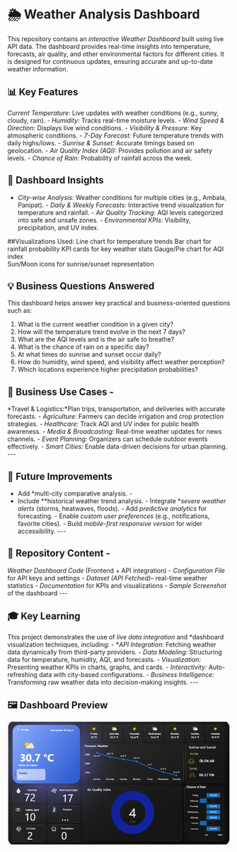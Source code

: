 # 🌦 Weather Analysis Dashboard 
This repository contains an *interactive Weather Dashboard* built using live API data. The dashboard provides real-time insights into temperature, forecasts, air quality, and other environmental factors for different cities. It is designed for continuous updates, ensuring accurate and up-to-date weather information. 

## 📊 Key Features 
*Current Temperature:* Live updates with weather conditions (e.g., sunny, cloudy, rain). - 
*Humidity:* Tracks real-time moisture levels. - 
*Wind Speed & Direction:* Displays live wind conditions. -
*Visibility & Pressure:* Key atmospheric conditions. - 
*7-Day Forecast:* Future temperature trends with daily highs/lows. - 
*Sunrise & Sunset:* Accurate timings based on geolocation. - 
*Air Quality Index (AQI):* Provides pollution and air safety levels. - 
*Chance of Rain:* Probability of rainfall across the week. 

## 📌 Dashboard Insights
- *City-wise Analysis:* Weather conditions for multiple cities (e.g., Ambala, Panipat). -
*Daily & Weekly Forecasts:* Interactive trend visualization for temperature and rainfall. -
*Air Quality Tracking:* AQI levels categorized into safe and unsafe zones. - *Environmental KPIs:* Visibility, precipitation, and UV index.

##Visualizations Used: 
 Line chart for temperature trends 
 Bar chart for rainfall probability 
 KPI cards for key weather stats
 Gauge/Pie chart for AQI index  
 Sun/Moon icons for sunrise/sunset representation

   ## 💡 Business Questions Answered
 This dashboard helps answer key practical and business-oriented questions such as:
  1. What is the current weather condition in a given city?
  2. How will the temperature trend evolve in the next 7 days?
  3. What are the AQI levels and is the air safe to breathe?
  4. What is the chance of rain on a specific day?
  5. At what times do sunrise and sunset occur daily?
  6. How do humidity, wind speed, and visibility affect weather perception?
  7. Which locations experience higher precipitation probabilities?

 ## 🏢 Business Use Cases - 
 *Travel & Logistics:*Plan trips, transportation, and deliveries with accurate forecasts. - 
 *Agriculture:* Farmers can decide irrigation and crop protection strategies. - 
 *Healthcare:* Track AQI and UV index for public health awareness. - 
 *Media & Broadcasting:* Real-time weather updates for news channels. - 
 *Event Planning:* Organizers can schedule outdoor events effectively. - 
 *Smart Cities:* Enable data-driven decisions for urban planning. ---
 
 ## 🔮 Future Improvements
 - Add *multi-city comparative analysis. -
 - Include **historical weather trend analysis. -
 Integrate **severe weather alerts* (storms, heatwaves, floods). -
 Add *predictive analytics* for forecasting. -
 Enable *custom user preferences* (e.g., notifications, favorite cities). - Build *mobile-first responsive version* for wider accessibility. ---

 ## 📂 Repository Content -
 *Weather Dashboard Code* (Frontend + API integration) -
 *Configuration File* for API keys and settings -
 *Dataset (API Fetched)*– real-time weather statistics - 
 *Documentation* for KPIs and visualizations - 
 *Sample Screenshot* of the dashboard ---
 
 ## 🎓 Key Learning 
 This project demonstrates the use of *live data integration* and *dashboard visualization techniques, including: - 
 **API Integration:* Fetching weather data dynamically from third-party providers. - 
 *Data Modeling:* Structuring data for temperature, humidity, AQI, and forecasts. - 
 *Visualization:* Presenting weather KPIs in charts, graphs, and cards. - 
 *Interactivity:* Auto-refreshing data with city-based configurations. - 
 *Business Intelligence:* Transforming raw weather data into decision-making insights. ---
 
 ## 🖼 Dashboard Preview 
 ![Weather Dashboard Screenshot](https://github.com/kaushikmanish34/WEATHER-REPORT-DASHBOARD/blob/main/Weather%20Report.png) 
